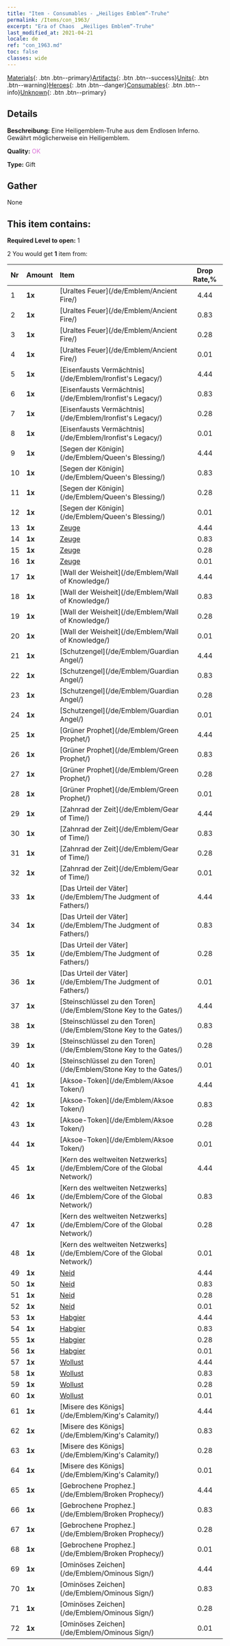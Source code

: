 ```yaml
---
title: "Item - Consumables - „Heiliges Emblem“-Truhe"
permalink: /Items/con_1963/
excerpt: "Era of Chaos  „Heiliges Emblem“-Truhe"
last_modified_at: 2021-04-21
locale: de
ref: "con_1963.md"
toc: false
classes: wide
---
```

 [Materials](/de/Items/){: .btn .btn--primary}[Artifacts](/de/Items/Artifacts/){: .btn .btn--success}[Units](/de/Items/Units/){: .btn .btn--warning}[Heroes](/de/Items/Heroes/){: .btn .btn--danger}[Consumables](/de/Items/Consumables/){: .btn .btn--info}[Unknown](/de/Items/Unknown/){: .btn .btn--primary}

## Details
 **Beschreibung:** Eine Heiligemblem-Truhe aus dem Endlosen Inferno. Gewährt möglicherweise ein Heiligemblem.

 **Quality:** <span style="color: #DA70D6">OK</span>

 **Type:** Gift

## Gather

  None

## This item contains:

 **Required Level to open:** 1

 2 You would get **1** item  from:

  | Nr | Amount |     Item    | Drop Rate,% |
  |:---|:-------|:------------|:---------:|
  | 1 |  **1x** | [Uraltes Feuer](/de/Emblem/Ancient Fire/) | 4.44 | 
  | 2 |  **1x** | [Uraltes Feuer](/de/Emblem/Ancient Fire/) | 0.83 | 
  | 3 |  **1x** | [Uraltes Feuer](/de/Emblem/Ancient Fire/) | 0.28 | 
  | 4 |  **1x** | [Uraltes Feuer](/de/Emblem/Ancient Fire/) | 0.01 | 
  | 5 |  **1x** | [Eisenfausts Vermächtnis](/de/Emblem/Ironfist's Legacy/) | 4.44 | 
  | 6 |  **1x** | [Eisenfausts Vermächtnis](/de/Emblem/Ironfist's Legacy/) | 0.83 | 
  | 7 |  **1x** | [Eisenfausts Vermächtnis](/de/Emblem/Ironfist's Legacy/) | 0.28 | 
  | 8 |  **1x** | [Eisenfausts Vermächtnis](/de/Emblem/Ironfist's Legacy/) | 0.01 | 
  | 9 |  **1x** | [Segen der Königin](/de/Emblem/Queen's Blessing/) | 4.44 | 
  | 10 |  **1x** | [Segen der Königin](/de/Emblem/Queen's Blessing/) | 0.83 | 
  | 11 |  **1x** | [Segen der Königin](/de/Emblem/Queen's Blessing/) | 0.28 | 
  | 12 |  **1x** | [Segen der Königin](/de/Emblem/Queen's Blessing/) | 0.01 | 
  | 13 |  **1x** | [Zeuge](/de/Emblem/Witness/) | 4.44 | 
  | 14 |  **1x** | [Zeuge](/de/Emblem/Witness/) | 0.83 | 
  | 15 |  **1x** | [Zeuge](/de/Emblem/Witness/) | 0.28 | 
  | 16 |  **1x** | [Zeuge](/de/Emblem/Witness/) | 0.01 | 
  | 17 |  **1x** | [Wall der Weisheit](/de/Emblem/Wall of Knowledge/) | 4.44 | 
  | 18 |  **1x** | [Wall der Weisheit](/de/Emblem/Wall of Knowledge/) | 0.83 | 
  | 19 |  **1x** | [Wall der Weisheit](/de/Emblem/Wall of Knowledge/) | 0.28 | 
  | 20 |  **1x** | [Wall der Weisheit](/de/Emblem/Wall of Knowledge/) | 0.01 | 
  | 21 |  **1x** | [Schutzengel](/de/Emblem/Guardian Angel/) | 4.44 | 
  | 22 |  **1x** | [Schutzengel](/de/Emblem/Guardian Angel/) | 0.83 | 
  | 23 |  **1x** | [Schutzengel](/de/Emblem/Guardian Angel/) | 0.28 | 
  | 24 |  **1x** | [Schutzengel](/de/Emblem/Guardian Angel/) | 0.01 | 
  | 25 |  **1x** | [Grüner Prophet](/de/Emblem/Green Prophet/) | 4.44 | 
  | 26 |  **1x** | [Grüner Prophet](/de/Emblem/Green Prophet/) | 0.83 | 
  | 27 |  **1x** | [Grüner Prophet](/de/Emblem/Green Prophet/) | 0.28 | 
  | 28 |  **1x** | [Grüner Prophet](/de/Emblem/Green Prophet/) | 0.01 | 
  | 29 |  **1x** | [Zahnrad der Zeit](/de/Emblem/Gear of Time/) | 4.44 | 
  | 30 |  **1x** | [Zahnrad der Zeit](/de/Emblem/Gear of Time/) | 0.83 | 
  | 31 |  **1x** | [Zahnrad der Zeit](/de/Emblem/Gear of Time/) | 0.28 | 
  | 32 |  **1x** | [Zahnrad der Zeit](/de/Emblem/Gear of Time/) | 0.01 | 
  | 33 |  **1x** | [Das Urteil der Väter](/de/Emblem/The Judgment of Fathers/) | 4.44 | 
  | 34 |  **1x** | [Das Urteil der Väter](/de/Emblem/The Judgment of Fathers/) | 0.83 | 
  | 35 |  **1x** | [Das Urteil der Väter](/de/Emblem/The Judgment of Fathers/) | 0.28 | 
  | 36 |  **1x** | [Das Urteil der Väter](/de/Emblem/The Judgment of Fathers/) | 0.01 | 
  | 37 |  **1x** | [Steinschlüssel zu den Toren](/de/Emblem/Stone Key to the Gates/) | 4.44 | 
  | 38 |  **1x** | [Steinschlüssel zu den Toren](/de/Emblem/Stone Key to the Gates/) | 0.83 | 
  | 39 |  **1x** | [Steinschlüssel zu den Toren](/de/Emblem/Stone Key to the Gates/) | 0.28 | 
  | 40 |  **1x** | [Steinschlüssel zu den Toren](/de/Emblem/Stone Key to the Gates/) | 0.01 | 
  | 41 |  **1x** | [Aksoe-Token](/de/Emblem/Aksoe Token/) | 4.44 | 
  | 42 |  **1x** | [Aksoe-Token](/de/Emblem/Aksoe Token/) | 0.83 | 
  | 43 |  **1x** | [Aksoe-Token](/de/Emblem/Aksoe Token/) | 0.28 | 
  | 44 |  **1x** | [Aksoe-Token](/de/Emblem/Aksoe Token/) | 0.01 | 
  | 45 |  **1x** | [Kern des weltweiten Netzwerks](/de/Emblem/Core of the Global Network/) | 4.44 | 
  | 46 |  **1x** | [Kern des weltweiten Netzwerks](/de/Emblem/Core of the Global Network/) | 0.83 | 
  | 47 |  **1x** | [Kern des weltweiten Netzwerks](/de/Emblem/Core of the Global Network/) | 0.28 | 
  | 48 |  **1x** | [Kern des weltweiten Netzwerks](/de/Emblem/Core of the Global Network/) | 0.01 | 
  | 49 |  **1x** | [Neid](/de/Emblem/Jealousy/) | 4.44 | 
  | 50 |  **1x** | [Neid](/de/Emblem/Jealousy/) | 0.83 | 
  | 51 |  **1x** | [Neid](/de/Emblem/Jealousy/) | 0.28 | 
  | 52 |  **1x** | [Neid](/de/Emblem/Jealousy/) | 0.01 | 
  | 53 |  **1x** | [Habgier](/de/Emblem/Greed/) | 4.44 | 
  | 54 |  **1x** | [Habgier](/de/Emblem/Greed/) | 0.83 | 
  | 55 |  **1x** | [Habgier](/de/Emblem/Greed/) | 0.28 | 
  | 56 |  **1x** | [Habgier](/de/Emblem/Greed/) | 0.01 | 
  | 57 |  **1x** | [Wollust](/de/Emblem/Lust/) | 4.44 | 
  | 58 |  **1x** | [Wollust](/de/Emblem/Lust/) | 0.83 | 
  | 59 |  **1x** | [Wollust](/de/Emblem/Lust/) | 0.28 | 
  | 60 |  **1x** | [Wollust](/de/Emblem/Lust/) | 0.01 | 
  | 61 |  **1x** | [Misere des Königs](/de/Emblem/King's Calamity/) | 4.44 | 
  | 62 |  **1x** | [Misere des Königs](/de/Emblem/King's Calamity/) | 0.83 | 
  | 63 |  **1x** | [Misere des Königs](/de/Emblem/King's Calamity/) | 0.28 | 
  | 64 |  **1x** | [Misere des Königs](/de/Emblem/King's Calamity/) | 0.01 | 
  | 65 |  **1x** | [Gebrochene Prophez.](/de/Emblem/Broken Prophecy/) | 4.44 | 
  | 66 |  **1x** | [Gebrochene Prophez.](/de/Emblem/Broken Prophecy/) | 0.83 | 
  | 67 |  **1x** | [Gebrochene Prophez.](/de/Emblem/Broken Prophecy/) | 0.28 | 
  | 68 |  **1x** | [Gebrochene Prophez.](/de/Emblem/Broken Prophecy/) | 0.01 | 
  | 69 |  **1x** | [Ominöses Zeichen](/de/Emblem/Ominous Sign/) | 4.44 | 
  | 70 |  **1x** | [Ominöses Zeichen](/de/Emblem/Ominous Sign/) | 0.83 | 
  | 71 |  **1x** | [Ominöses Zeichen](/de/Emblem/Ominous Sign/) | 0.28 | 
  | 72 |  **1x** | [Ominöses Zeichen](/de/Emblem/Ominous Sign/) | 0.01 | 
